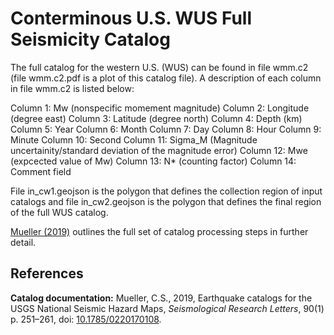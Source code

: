 # Conterminous U.S. WUS Full Seismicity Catalog

The full catalog for the western U.S. (WUS) can be found in file wmm.c2
(file wmm.c2.pdf is a plot of this catalog file). A description of each column in file
wmm.c2 is listed below:

Column 1: Mw (nonspecific momement magnitude)
Column 2: Longitude (degree east)
Column 3: Latitude (degree north)
Column 4: Depth (km)
Column 5: Year
Column 6: Month
Column 7: Day
Column 8: Hour
Column 9: Minute
Column 10: Second
Column 11: Sigma_M (Magnitude uncertainity/standard deviation of the magnitude error)
Column 12: Mwe (expcected value of Mw)
Column 13: N* (counting factor)
Column 14: Comment field


File in_cw1.geojson is the polygon that defines the collection region of input catalogs
and file in_cw2.geojson is the polygon that defines the final region of the full WUS
catalog.

[Mueller (2019)][1] outlines the full set of catalog processing steps in further detail. 

## References

**Catalog documentation:**  Mueller, C.S., 2019, Earthquake catalogs for the USGS National 
Seismic Hazard Maps, _Seismological Research Letters_, 90(1) p. 251–261, doi: [10.1785/0220170108][1].

[1]: https://doi.org/10.1785/0220170108
